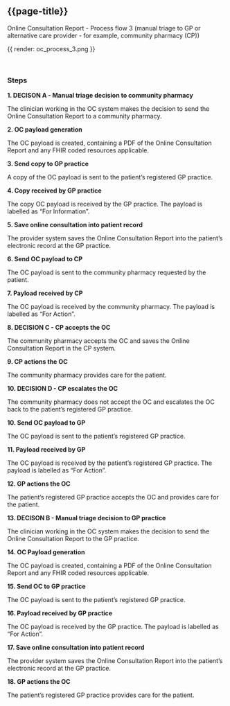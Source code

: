 ## {{page-title}}

Online Consultation Report - Process flow 3 (manual triage to GP or alternative care provider - for example, community pharmacy (CP))

{{ render: oc_process_3.png }}

<br />

### Steps

**1. DECISON A - Manual triage decision to community pharmacy**

The clinician working in the OC system makes the decision to send the Online Consultation Report to a community pharmacy.

**2. OC payload generation**

The OC payload is created, containing a PDF of the Online Consultation Report and any FHIR coded resources applicable.

**3. Send copy to GP practice**

A copy of the OC payload is sent to the patient’s registered GP practice.

**4. Copy received by GP practice**

The copy OC payload is received by the GP practice. The payload is labelled as “For Information”.

**5. Save online consultation into patient record**

The provider system saves the Online Consultation Report into the patient’s electronic record at the GP practice.

**6. Send OC payload to CP**

The OC payload is sent to the community pharmacy requested by the patient.

**7. Payload received by CP**

The OC payload is received by the community pharmacy. The payload is labelled as “For Action”.

**8. DECISION C - CP accepts the OC**

The community pharmacy accepts the OC and saves the Online Consultation Report in the CP system.

**9. CP actions the OC**

The community pharmacy provides care for the patient.

**10. DECISION D - CP escalates the OC**

The community pharmacy does not accept the OC and escalates the OC back to the patient’s registered GP practice.

**10. Send OC payload to GP**

The OC payload is sent to the patient’s registered GP practice.

**11. Payload received by GP**

The OC payload is received by the patient’s registered GP practice. The payload is labelled as “For Action”.

**12. GP actions the OC**

The patient’s registered GP practice accepts the OC and provides care for the patient.

**13. DECISON B - Manual triage decision to GP practice**

The clinician working in the OC system makes the decision to send the Online Consultation Report to the GP practice.

**14. OC Payload generation**

The OC payload is created, containing a PDF of the Online Consultation Report and any FHIR coded resources applicable.

**15. Send OC to GP practice**

The OC payload is sent to the patient’s registered GP practice.

**16. Payload received by GP practice**

The OC payload is received by the GP practice. The payload is labelled as “For Action”.

**17. Save online consultation into patient record**

The provider system saves the Online Consultation Report into the patient’s electronic record at the GP practice.

**18. GP actions the OC**

The patient’s registered GP practice provides care for the patient.